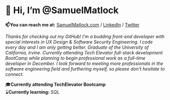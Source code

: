 # 👋 Hi, I’m @SamuelMatlock
**📫You can reach me at:** [SamuelMatlock.com](https://samuelmatlock.com) / [LinkedIn](https://linkedin.com/in/samuelmatlock/) / [Twitter](https://twitter.com/samuelmatlock)

*Thanks for checking out my GitHub! I'm a budding front-end developer with special interests in UX Design & Software Security Engineering. I code every day and I am only getting better. Graduate of the University of California, Irvine. Currently attending Tech Elevator full-stack development BootCamp while planning to begin professional work as a full-time developer in December. I look forward to meeting more professionals in the software engineering field and furthering myself, so please don't hesitate to connect.* 

:mortar_board:**Currently attending TechElevator Bootcamp**  
:hourglass:**Currently learning:** SQL
